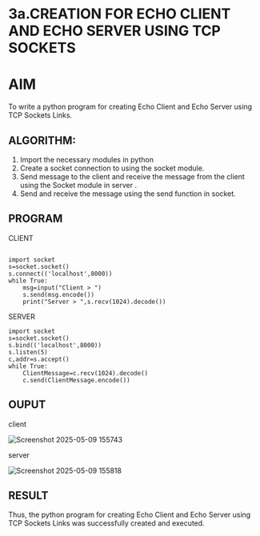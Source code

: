 # 3a.CREATION FOR ECHO CLIENT AND ECHO SERVER USING TCP SOCKETS
# AIM
To write a python program for creating Echo Client and Echo Server using TCP
Sockets Links.
## ALGORITHM:
1. Import the necessary modules in python
2. Create a socket connection to using the socket module.
3. Send message to the client and receive the message from the client using the Socket module in
 server .
4. Send and receive the message using the send function in socket.
## PROGRAM
CLIENT
```
 
import socket 
s=socket.socket() 
s.connect(('localhost',8000)) 
while True: 
    msg=input("Client > ") 
    s.send(msg.encode()) 
    print("Server > ",s.recv(1024).decode())
```
SERVER
```
import socket 
s=socket.socket() 
s.bind(('localhost',8000)) 
s.listen(5) 
c,addr=s.accept() 
while True: 
    ClientMessage=c.recv(1024).decode() 
    c.send(ClientMessage.encode())
```
## OUPUT
client

![Screenshot 2025-05-09 155743](https://github.com/user-attachments/assets/c00d56ae-1860-4caa-aea6-d79a606fbbc9)

server

![Screenshot 2025-05-09 155818](https://github.com/user-attachments/assets/8da7ab8a-1b9c-47fa-8307-4a3525436ec5)




## RESULT
Thus, the python program for creating Echo Client and Echo Server using TCP Sockets Links 
was successfully created and executed.
